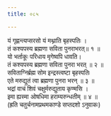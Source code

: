 ```yaml
---
title: ०८५

---
```

यं गृह्णन्त्यप्सरसो यं मथ्नाति बृहस्पतिः ।  
तं कश्यपस्य ब्रह्मणा सविता पुनराभरत्॥ १ ॥  
यो भर्ताकूः परिधाय मृगेष्वपि धावति।  
तं कश्यपस्य ब्रह्मणा सविता पुनरा भरत् ॥ २ ॥  
सविताग्निर्ब्रह्म सोम इन्द्रस्त्वष्टा बृहस्पतिः  
एते मरुद्युतं त्वा ब्रह्मणा पुनरा भरन् ॥ ३ ॥  
भद्रां वाचं शिवं चक्षुर्मरुद्युताय कृण्मसि ।  
इमा ह्यस्मा ओषधिमा हराम्यरुन्धतीम् ॥ ४ ॥  
(ह्रति चतुर्चनामप्रथमकाण्डे सप्तदशो ऽनुवाकः)  